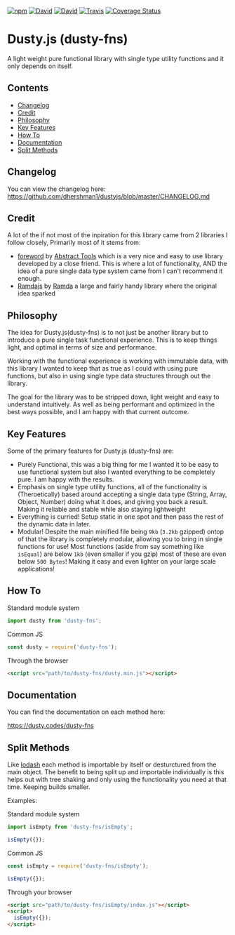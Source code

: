 [![npm](https://img.shields.io/npm/v/dusty-fns.svg?style=flat-square)](https://www.npmjs.com/package/dusty-fns)
[![David](https://img.shields.io/david/dhershman1/dustyjs.svg?style=flat-square)](https://david-dm.org/dhershman1/dustyjs)
[![David](https://img.shields.io/david/dev/dhershman1/dustyjs.svg?style=flat-square)](https://david-dm.org/dhershman1/dustyjs?type=dev)
[![Travis](https://img.shields.io/travis/dhershman1/dustyjs.svg?style=flat-square)](https://travis-ci.org/dhershman1/dustyjs)
[![Coverage Status](https://img.shields.io/coveralls/github/dhershman1/dustyjs.svg?style=flat-square)](https://coveralls.io/github/dhershman1/dustyjs?branch=master)

# Dusty.js (dusty-fns)

A light weight pure functional library with single type utility functions and it only depends on itself.

## Contents

- [Changelog](#changelog)
- [Credit](#credit)
- [Philosophy](#philosophy)
- [Key Features](#key-features)
- [How To](#how-to)
- [Documentation](#documentation)
- [Split Methods](#split-methods)

## Changelog

You can view the changelog here: https://github.com/dhershman1/dustyjs/blob/master/CHANGELOG.md

## Credit

A lot of the if not most of the inpiration for this library came from 2 libraries I follow closely, Primarily most of it stems from:

- [foreword](https://github.com/abstract-tools/foreword) by [Abstract Tools](https://github.com/abstract-tools) which is a very nice and easy to use library developed by a close friend. This is where a lot of functionality, AND the idea of a pure single data type system came from I can't recommend it enough.
- [Ramdajs](http://ramdajs.com/) by [Ramda](https://github.com/ramda) a large and fairly handy library where the original idea sparked

## Philosophy

The idea for Dusty.js(dusty-fns) is to not just be another library but to introduce a pure single task functional experience. This is to keep things light, and optimal in terms of size and performance.

Working with the functional experience is working with immutable data, with this library I wanted to keep that as true as I could with using pure functions, but also in using single type data structures through out the library.

The goal for the library was to be stripped down, light weight and easy to understand intuitively. As well as being performant and optimized in the best ways possible, and I am happy with that current outcome.

## Key Features
Some of the primary features for Dusty.js (dusty-fns) are:

- Purely Functional, this was a big thing for me I wanted it to be easy to use functional system but also I wanted everything to be completely pure. I am happy with the results.
- Emphasis on single type utility functions, all of the functionality is (Theroetically) based around accepting a single data type (String, Array, Object, Number) doing what it does, and giving you back a result. Making it reliable and stable while also staying lightweight
- Everything is curried! Setup static in one spot and then pass the rest of the dynamic data in later.
- Modular! Despite the main minified file being `9kb` (`3.2kb` gzipped) ontop of that the library is completely modular, allowing you to bring in single functions for use! Most functions (aside from say something like `isEqual`) are below `1kb` (even smaller if you gzip) most of these are even below `500 Bytes`! Making it easy and even lighter on your large scale applications!

## How To

Standard module system

```js
import dusty from 'dusty-fns';
```

Common JS

```js
const dusty = require('dusty-fns');
```

Through the browser

```html
<script src="path/to/dusty-fns/dusty.min.js"></script>
```

## Documentation

You can find the documentation on each method here:

https://dusty.codes/dusty-fns

## Split Methods

Like [lodash](https://lodash.com/) each method is importable by itself or desturctured from the main object. The benefit to being split up and importable individually is this helps out with tree shaking and only using the functionality you need at that time. Keeping builds smaller.

Examples:

Standard module system

```js
import isEmpty from 'dusty-fns/isEmpty';

isEmpty({});
```

Common JS

```js
const isEmpty = require('dusty-fns/isEmpty');

isEmpty({});
```

Through your browser

```html
<script src="path/to/dusty-fns/isEmpty/index.js"></script>
<script>
  isEmpty({});
</script>
```
